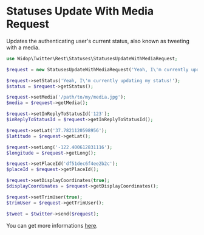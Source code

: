 # Statuses Update With Media Request

Updates the authenticating user's current status, also known as tweeting with a media.

``` php
use Widop\Twitter\Rest\Statuses\StatusesUpdateWithMediaRequest;

$request = new StatusesUpdateWithMediaRequest('Yeah, I\'m currently updating my status!', '/path/to/my/media.jpg');

$request->setStatus('Yeah, I\'m currently updating my status!');
$status = $request->getStatus();

$request->setMedia('/path/to/my/media.jpg');
$media = $request->getMedia();

$request->setInReplyToStatusId('123');
$inReplyToStatusId = $request->getInReplyToStatusId();

$request->setLat('37.7821120598956');
$latitude = $request->getLat();

$request->setLong('-122.400612831116');
$longitude = $request->getLong();

$request->setPlaceId('df51dec6f4ee2b2c');
$placeId = $request->getPlaceId();

$request->setDisplayCoordinates(true);
$displayCoordinates = $request->getDisplayCoordinates();

$request->setTrimUser(true);
$trimUser = $request->getTrimUser();

$tweet = $twitter->send($request);
```

You can get more informations [here](https://dev.twitter.com/docs/api/1.1/post/statuses/update_with_media).
